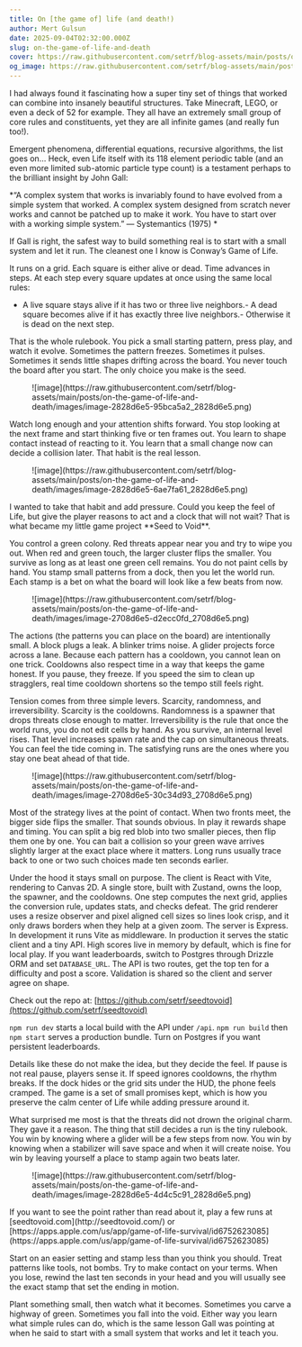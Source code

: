 ```yaml
---
title: On [the game of] life (and death!)
author: Mert Gulsun
date: 2025-09-04T02:32:00.000Z
slug: on-the-game-of-life-and-death
cover: https://raw.githubusercontent.com/setrf/blog-assets/main/posts/on-the-game-of-life-and-death/images/cover-43a754ee_2648d6e5.png
og_image: https://raw.githubusercontent.com/setrf/blog-assets/main/posts/on-the-game-of-life-and-death/images/og-43a754ee_2648d6e5.png
---
```


I had always found it fascinating how a super tiny set of things that worked can combine into insanely beautiful structures. Take Minecraft, LEGO, or even a deck of 52 for example. They all have an extremely small group of core rules and constituents, yet they are all infinite games (and really fun too!).

Emergent phenomena, differential equations, recursive algorithms, the list goes on… Heck, even Life itself with its 118 element periodic table (and an even more limited sub-atomic particle type count) is a testament perhaps to the brilliant insight by John Gall:

*“A complex system that works is invariably found to have evolved from a simple system that worked. A complex system designed from scratch never works and cannot be patched up to make it work. You have to start over with a working simple system.” — Systemantics (1975)
*

If Gall is right, the safest way to build something real is to start with a small system and let it run. The cleanest one I know is Conway’s Game of Life.

It runs on a grid. Each square is either alive or dead. Time advances in steps. At each step every square updates at once using the same local rules:

- A live square stays alive if it has two or three live neighbors.- A dead square becomes alive if it has exactly three live neighbors.- Otherwise it is dead on the next step.

That is the whole rulebook. You pick a small starting pattern, press play, and watch it evolve. Sometimes the pattern freezes. Sometimes it pulses. Sometimes it sends little shapes drifting across the board. You never touch the board after you start. The only choice you make is the seed.

<figure>![image](https://raw.githubusercontent.com/setrf/blog-assets/main/posts/on-the-game-of-life-and-death/images/image-2828d6e5-95bca5a2_2828d6e5.png)</figure>
Watch long enough and your attention shifts forward. You stop looking at the next frame and start thinking five or ten frames out. You learn to shape contact instead of reacting to it. You learn that a small change now can decide a collision later. That habit is the real lesson.

<figure>![image](https://raw.githubusercontent.com/setrf/blog-assets/main/posts/on-the-game-of-life-and-death/images/image-2828d6e5-6ae7fa61_2828d6e5.png)</figure>
I wanted to take that habit and add pressure. Could you keep the feel of Life, but give the player reasons to act and a clock that will not wait? That is what became my little game project **Seed to Void**.

You control a green colony. Red threats appear near you and try to wipe you out. When red and green touch, the larger cluster flips the smaller. You survive as long as at least one green cell remains. You do not paint cells by hand. You stamp small patterns from a dock, then you let the world run. Each stamp is a bet on what the board will look like a few beats from now.

<figure>![image](https://raw.githubusercontent.com/setrf/blog-assets/main/posts/on-the-game-of-life-and-death/images/image-2708d6e5-d2ecc0fd_2708d6e5.png)</figure>
The actions (the patterns you can place on the board) are intentionally small. A block plugs a leak. A blinker trims noise. A glider projects force across a lane. Because each pattern has a cooldown, you cannot lean on one trick. Cooldowns also respect time in a way that keeps the game honest. If you pause, they freeze. If you speed the sim to clean up stragglers, real time cooldown shortens so the tempo still feels right.

Tension comes from three simple levers. Scarcity, randomness, and irreversibility. Scarcity is the cooldowns. Randomness is a spawner that drops threats close enough to matter. Irreversibility is the rule that once the world runs, you do not edit cells by hand. As you survive, an internal level rises. That level increases spawn rate and the cap on simultaneous threats. You can feel the tide coming in. The satisfying runs are the ones where you stay one beat ahead of that tide.

<figure>![image](https://raw.githubusercontent.com/setrf/blog-assets/main/posts/on-the-game-of-life-and-death/images/image-2708d6e5-30c34d93_2708d6e5.png)</figure>
Most of the strategy lives at the point of contact. When two fronts meet, the bigger side flips the smaller. That sounds obvious. In play it rewards shape and timing. You can split a big red blob into two smaller pieces, then flip them one by one. You can bait a collision so your green wave arrives slightly larger at the exact place where it matters. Long runs usually trace back to one or two such choices made ten seconds earlier.

Under the hood it stays small on purpose. The client is React with Vite, rendering to Canvas 2D. A single store, built with Zustand, owns the loop, the spawner, and the cooldowns. One step computes the next grid, applies the conversion rule, updates stats, and checks defeat. The grid renderer uses a resize observer and pixel aligned cell sizes so lines look crisp, and it only draws borders when they help at a given zoom. The server is Express. In development it runs Vite as middleware. In production it serves the static client and a tiny API. High scores live in memory by default, which is fine for local play. If you want leaderboards, switch to Postgres through Drizzle ORM and set `DATABASE_URL`. The API is two routes, get the top ten for a difficulty and post a score. Validation is shared so the client and server agree on shape.

Check out the repo at: [https://github.com/setrf/seedtovoid](https://github.com/setrf/seedtovoid)

`npm run dev` starts a local build with the API under `/api`. `npm run build` then `npm start` serves a production bundle. Turn on Postgres if you want persistent leaderboards. 

Details like these do not make the idea, but they decide the feel. If pause is not real pause, players sense it. If speed ignores cooldowns, the rhythm breaks. If the dock hides or the grid sits under the HUD, the phone feels cramped. The game is a set of small promises kept, which is how you preserve the calm center of Life while adding pressure around it.

What surprised me most is that the threats did not drown the original charm. They gave it a reason. The thing that still decides a run is the tiny rulebook. You win by knowing where a glider will be a few steps from now. You win by knowing when a stabilizer will save space and when it will create noise. You win by leaving yourself a place to stamp again two beats later.

<figure>![image](https://raw.githubusercontent.com/setrf/blog-assets/main/posts/on-the-game-of-life-and-death/images/image-2828d6e5-4d4c5c91_2828d6e5.png)</figure>
If you want to see the point rather than read about it, play a few runs at [seedtovoid.com](http://seedtovoid.com/) or [https://apps.apple.com/us/app/game-of-life-survival/id6752623085](https://apps.apple.com/us/app/game-of-life-survival/id6752623085)

Start on an easier setting and stamp less than you think you should. Treat patterns like tools, not bombs. Try to make contact on your terms. When you lose, rewind the last ten seconds in your head and you will usually see the exact stamp that set the ending in motion.

Plant something small, then watch what it becomes. Sometimes you carve a highway of green. Sometimes you fall into the void. Either way you learn what simple rules can do, which is the same lesson Gall was pointing at when he said to start with a small system that works and let it teach you.